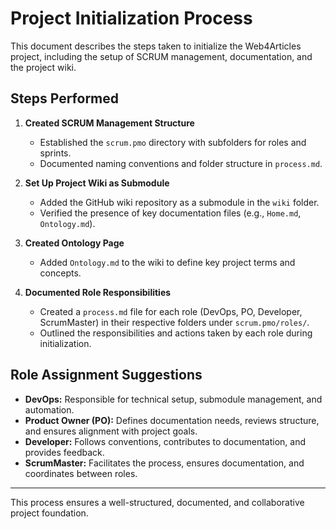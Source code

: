 <!--
SPDX-License-Identifier: AGPL-3.0-only + AI-GPL-Addendum
Copyright (c) 2025 The Web4Articles Authors
Copyleft: See AGPLv3 (./LICENSE) and AI-GPL Addendum (./AI-GPL.md)
Backlinks: /LICENSE , /AI-GPL.md
Use of `scrum.pmo` roles/process docs with AI is subject to AI-GPL copyleft unless dual-licensed.
-->

# Project Initialization Process

This document describes the steps taken to initialize the Web4Articles project, including the setup of SCRUM management, documentation, and the project wiki.

## Steps Performed

1. **Created SCRUM Management Structure**
   - Established the `scrum.pmo` directory with subfolders for roles and sprints.
   - Documented naming conventions and folder structure in `process.md`.

2. **Set Up Project Wiki as Submodule**
   - Added the GitHub wiki repository as a submodule in the `wiki` folder.
   - Verified the presence of key documentation files (e.g., `Home.md`, `Ontology.md`).

3. **Created Ontology Page**
   - Added `Ontology.md` to the wiki to define key project terms and concepts.

4. **Documented Role Responsibilities**
   - Created a `process.md` file for each role (DevOps, PO, Developer, ScrumMaster) in their respective folders under `scrum.pmo/roles/`.
   - Outlined the responsibilities and actions taken by each role during initialization.

## Role Assignment Suggestions

- **DevOps:** Responsible for technical setup, submodule management, and automation.
- **Product Owner (PO):** Defines documentation needs, reviews structure, and ensures alignment with project goals.
- **Developer:** Follows conventions, contributes to documentation, and provides feedback.
- **ScrumMaster:** Facilitates the process, ensures documentation, and coordinates between roles.

---
This process ensures a well-structured, documented, and collaborative project foundation.
